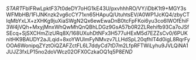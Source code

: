 $START$FblFRwLpktF37t0deDY7oHG1kE43U/pxvhhhRO/VY/iDbK1t9+MGY3sWFMbHB/1FlJNKnzk2vg6cCY71xn65HApuQ/UtuhtsEV/A0WP1JcKQ4/zbyCTIqMbYxLX+zXHKg9juXiaSWgN2Qx6ewEwaDnB0tcFpFKoi6yu3co6lWOfEhiF3W4jVQh+MxyjMnxWhQwMhQnQBhLDGz9GsA57b0R2ZLRehifb93Ca7oJSfSEcq+SjSXCHmZizURq8X/168UXuhDtNFx3H577uHExM5d7EZZsCv0/6PUKnitHK9BAUDY2aJLqid+8xoYWUlmFyNMvzv7LLHdSpL20qfhlT4d0igL8RqrFyOOA6WonipqZYztOiQZAFZctFL6L7ddyCd7tD7m2LfpRFTWiLyhu9JVLQiNA1JUJZ3fxLP15no2doVWcz02OFX0CzkaOQ1q5P8$END$